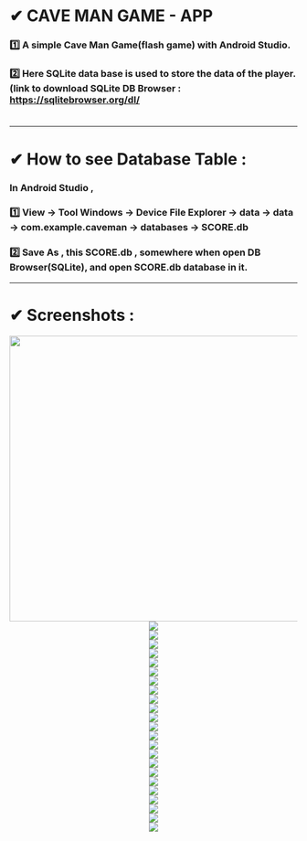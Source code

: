 # ✔ CAVE MAN GAME - APP

### 1️⃣ A simple Cave Man Game(flash game) with Android Studio.<br>
### 2️⃣ Here SQLite data base is used to store the data of the player.(link to download SQLite DB Browser : https://sqlitebrowser.org/dl/<br><br>
****
# ✔ How to see Database Table :
### In Android Studio , <br>
### 1️⃣ View -> Tool Windows -> Device File Explorer -> data -> data -> com.example.caveman -> databases -> SCORE.db<br>
### 2️⃣ Save As , this SCORE.db , somewhere when open DB Browser(SQLite), and open SCORE.db database in it.<br>
****
# ✔ Screenshots :
<p align="center">
  <img height = 500 width = 1000 src="images/1.jpg" /><br>
  <img src="images/2.jpg" /><br>
  <img src="images/3.jpg" /><br>
  <img src="images/4.jpg" /><br>
  <img src="images/5.jpg" /><br>
  <img src="images/6.jpg" /><br>
  <img src="images/7.jpg" /><br>
  <img src="images/8.jpg" /><br>
  <img src="images/9.jpg" /><br>
  <img src="images/10.jpg" /><br>
  <img src="images/11.jpg" /><br>
  <img src="images/12.jpg" /><br>
  <img src="images/13.jpg" /><br>
  <img src="images/14.jpg" /><br>
  <img src="images/15.jpg" /><br>
  <img src="images/16.jpg" /><br>
  <img src="images/17.jpg" /><br>
  <img src="images/18.jpg" /><br>
  <img src="images/19.jpg" /><br>
  <img src="images/20.jpg" /><br>
  <img src="images/21.jpg" /><br>
  <img src="images/22.jpg" /><br>
  <img src="images/23.jpg" /><br>
  <img src="images/24.jpg" /><br>
</p>